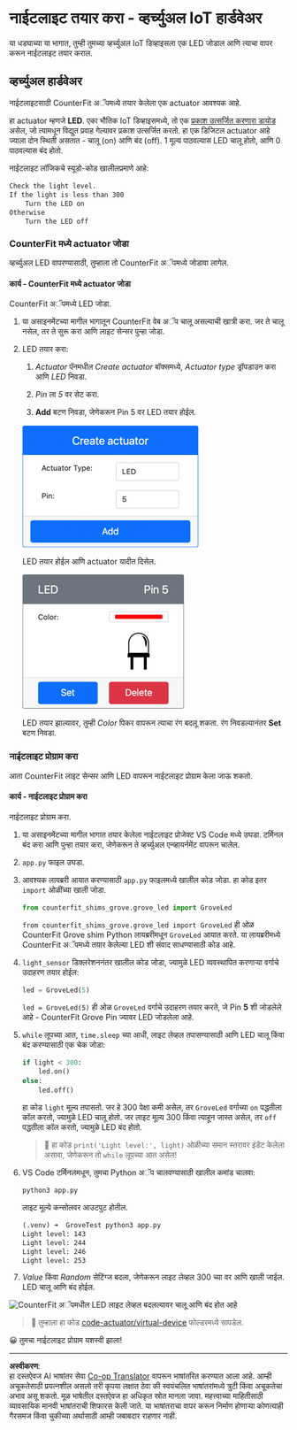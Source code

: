 <!--
CO_OP_TRANSLATOR_METADATA:
{
  "original_hash": "9c640f93263fd9adbfda920739e09feb",
  "translation_date": "2025-08-27T12:48:58+00:00",
  "source_file": "1-getting-started/lessons/3-sensors-and-actuators/virtual-device-actuator.md",
  "language_code": "mr"
}
-->
# नाईटलाइट तयार करा - व्हर्च्युअल IoT हार्डवेअर

या धड्याच्या या भागात, तुम्ही तुमच्या व्हर्च्युअल IoT डिव्हाइसला एक LED जोडाल आणि त्याचा वापर करून नाईटलाइट तयार कराल.

## व्हर्च्युअल हार्डवेअर

नाईटलाइटसाठी CounterFit अॅपमध्ये तयार केलेला एक actuator आवश्यक आहे.

हा actuator म्हणजे **LED**. एका भौतिक IoT डिव्हाइसमध्ये, तो एक [प्रकाश उत्सर्जित करणारा डायोड](https://wikipedia.org/wiki/Light-emitting_diode) असेल, जो त्यामधून विद्युत प्रवाह गेल्यावर प्रकाश उत्सर्जित करतो. हा एक डिजिटल actuator आहे ज्याला दोन स्थिती असतात - चालू (on) आणि बंद (off). 1 मूल्य पाठवल्यास LED चालू होतो, आणि 0 पाठवल्यास बंद होतो.

नाईटलाइट लॉजिकचे स्यूडो-कोड खालीलप्रमाणे आहे:

```output
Check the light level.
If the light is less than 300
    Turn the LED on
Otherwise
    Turn the LED off
```

### CounterFit मध्ये actuator जोडा

व्हर्च्युअल LED वापरण्यासाठी, तुम्हाला तो CounterFit अॅपमध्ये जोडावा लागेल.

#### कार्य - CounterFit मध्ये actuator जोडा

CounterFit अॅपमध्ये LED जोडा.

1. या असाइनमेंटच्या मागील भागातून CounterFit वेब अॅप चालू असल्याची खात्री करा. जर ते चालू नसेल, तर ते सुरू करा आणि लाइट सेन्सर पुन्हा जोडा.

1. LED तयार करा:

    1. *Actuator* पॅनमधील *Create actuator* बॉक्समध्ये, *Actuator type* ड्रॉपडाउन करा आणि *LED* निवडा.

    1. *Pin* ला *5* वर सेट करा.

    1. **Add** बटण निवडा, जेणेकरून Pin 5 वर LED तयार होईल.

    ![LED सेटिंग्ज](../../../../../translated_images/counterfit-create-led.ba9db1c9b8c622a635d6dfae5cdc4e70c2b250635bd4f0601c6cf0bd22b7ba46.mr.png)

    LED तयार होईल आणि actuator यादीत दिसेल.

    ![तयार केलेला LED](../../../../../translated_images/counterfit-led.c0ab02de6d256ad84d9bad4d67a7faa709f0ea83e410cfe9b5561ef0cef30b1c.mr.png)

    LED तयार झाल्यावर, तुम्ही *Color* पिकर वापरून त्याचा रंग बदलू शकता. रंग निवडल्यानंतर **Set** बटण निवडा.

### नाईटलाइट प्रोग्राम करा

आता CounterFit लाइट सेन्सर आणि LED वापरून नाईटलाइट प्रोग्राम केला जाऊ शकतो.

#### कार्य - नाईटलाइट प्रोग्राम करा

नाईटलाइट प्रोग्राम करा.

1. या असाइनमेंटच्या मागील भागात तयार केलेला नाईटलाइट प्रोजेक्ट VS Code मध्ये उघडा. टर्मिनल बंद करा आणि पुन्हा तयार करा, जेणेकरून ते व्हर्च्युअल एन्व्हायर्नमेंट वापरून चालेल.

1. `app.py` फाइल उघडा.

1. आवश्यक लायब्ररी आयात करण्यासाठी `app.py` फाइलमध्ये खालील कोड जोडा. हा कोड इतर `import` ओळींच्या खाली जोडा.

    ```python
    from counterfit_shims_grove.grove_led import GroveLed
    ```

    `from counterfit_shims_grove.grove_led import GroveLed` ही ओळ CounterFit Grove shim Python लायब्ररीमधून `GroveLed` आयात करते. या लायब्ररीमध्ये CounterFit अॅपमध्ये तयार केलेल्या LED शी संवाद साधण्यासाठी कोड आहे.

1. `light_sensor` डिक्लरेशननंतर खालील कोड जोडा, ज्यामुळे LED व्यवस्थापित करणाऱ्या वर्गाचे उदाहरण तयार होईल:

    ```python
    led = GroveLed(5)
    ```

    `led = GroveLed(5)` ही ओळ `GroveLed` वर्गाचे उदाहरण तयार करते, जे Pin **5** शी जोडलेले आहे - CounterFit Grove Pin ज्यावर LED जोडलेला आहे.

1. `while` लूपच्या आत, `time.sleep` च्या आधी, लाइट लेव्हल तपासण्यासाठी आणि LED चालू किंवा बंद करण्यासाठी एक चेक जोडा:

    ```python
    if light < 300:
        led.on()
    else:
        led.off()
    ```

    हा कोड `light` मूल्य तपासतो. जर हे 300 पेक्षा कमी असेल, तर `GroveLed` वर्गाच्या `on` पद्धतीला कॉल करतो, ज्यामुळे LED चालू होतो. जर लाइट मूल्य 300 किंवा त्याहून जास्त असेल, तर `off` पद्धतीला कॉल करतो, ज्यामुळे LED बंद होतो.

    > 💁 हा कोड `print('Light level:', light)` ओळीच्या समान स्तरावर इंडेंट केलेला असावा, जेणेकरून तो `while` लूपच्या आत असेल!

1. VS Code टर्मिनलमधून, तुमचा Python अॅप चालवण्यासाठी खालील कमांड चालवा:

    ```sh
    python3 app.py
    ```

    लाइट मूल्ये कन्सोलवर आउटपुट होतील.

    ```output
    (.venv) ➜  GroveTest python3 app.py 
    Light level: 143
    Light level: 244
    Light level: 246
    Light level: 253
    ```

1. *Value* किंवा *Random* सेटिंग्ज बदला, जेणेकरून लाइट लेव्हल 300 च्या वर आणि खाली जाईल. LED चालू आणि बंद होईल.

![CounterFit अॅपमधील LED लाइट लेव्हल बदलल्यावर चालू आणि बंद होत आहे](../../../../../images/virtual-device-running-assignment-1-1.gif)

> 💁 तुम्हाला हा कोड [code-actuator/virtual-device](../../../../../1-getting-started/lessons/3-sensors-and-actuators/code-actuator/virtual-device) फोल्डरमध्ये सापडेल.

😀 तुमचा नाईटलाइट प्रोग्राम यशस्वी झाला!

---

**अस्वीकरण**:  
हा दस्तऐवज AI भाषांतर सेवा [Co-op Translator](https://github.com/Azure/co-op-translator) वापरून भाषांतरित करण्यात आला आहे. आम्ही अचूकतेसाठी प्रयत्नशील असलो तरी कृपया लक्षात ठेवा की स्वयंचलित भाषांतरांमध्ये त्रुटी किंवा अचूकतेचा अभाव असू शकतो. मूळ भाषेतील दस्तऐवज हा अधिकृत स्रोत मानला जावा. महत्त्वाच्या माहितीसाठी व्यावसायिक मानवी भाषांतराची शिफारस केली जाते. या भाषांतराचा वापर करून निर्माण होणाऱ्या कोणत्याही गैरसमज किंवा चुकीच्या अर्थासाठी आम्ही जबाबदार राहणार नाही.